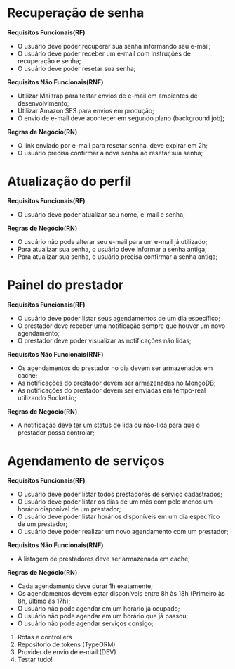 # Recuperação de senha

**Requisitos Funcionais(RF)**

- O usuário deve poder recuperar sua senha informando seu e-mail;
- O usuário deve poder receber um e-mail com instruções de recuperação e senha;
- O usuário deve poder resetar sua senha;

**Requisitos Não Funcionais(RNF)**

- Utilizar Mailtrap para testar envios de e-mail em ambientes de desenvolvimento;
- Utilizar Amazon SES para envios em produção;
- O envio de e-mail deve acontecer em segundo plano (background job);

**Regras de Negócio(RN)**

- O link enviado por e-mail para resetar senha, deve expirar em 2h;
- O usuário precisa confirmar a nova senha ao resetar sua senha;

# Atualização do perfil

**Requisitos Funcionais(RF)**

- O usuário deve poder atualizar seu nome, e-mail e senha;

**Regras de Negócio(RN)**

- O usuário não pode alterar seu e-mail para um e-mail já utilizado;
- Para atualizar sua senha, o usuário deve informar a senha antiga;
- Para atualizar sua senha, o usuário precisa confirmar a senha antiga;

# Painel do prestador

**Requisitos Funcionais(RF)**

- O usuário deve poder listar seus agendamentos de um dia específico;
- O prestador deve receber uma notificação sempre que houver um novo agendamento;
- O prestador deve poder visualizar as notificações não lidas;

**Requisitos Não Funcionais(RNF)**

- Os agendamentos do prestador no dia devem ser armazenados em cache;
- As notificações do prestador devem ser armazenadas no MongoDB;
- As notificações do prestador devem ser enviadas em tempo-real utilizando Socket.io;

**Regras de Negócio(RN)**

- A notificação deve ter um status de lida ou não-lida para que o prestador possa controlar;

# Agendamento de serviços

**Requisitos Funcionais(RF)**

- O usuário deve poder listar todos prestadores de serviço cadastrados;
- O usuário deve poder listar os dias de um mês com pelo menos um horário disponível de um prestador;
- O usuário deve poder listar horários disponíveis em um dia específico de um prestador;
- O usuário deve poder realizar um novo agendamento com um prestador;

**Requisitos Não Funcionais(RNF)**

- A listagem de prestadores deve ser armazenada em cache;

**Regras de Negócio(RN)**

- Cada agendamento deve durar 1h exatamente;
- Os agendamentos devem estar disponíveis entre 8h às 18h (Primeiro às 8h, último às 17h);
- O usuário não pode agendar em um horário já ocupado;
- O usuário não pode agendar em um horário que já passou;
- O usuário não pode agendar serviços consigo;

1. Rotas e controllers
2. Repositorio de tokens (TypeORM)
3. Provider de envio de e-mail (DEV)
4. Testar tudo!
